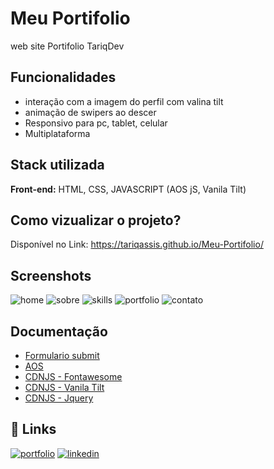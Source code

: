 
# Meu Portifolio

web site Portifolio TariqDev



## Funcionalidades

- interação com a imagem do perfil com valina tilt
- animação de swipers ao descer 
- Responsivo para pc, tablet, celular
- Multiplataforma


## Stack utilizada

**Front-end:** HTML, CSS, JAVASCRIPT (AOS jS, Vanila Tilt)



## Como vizualizar o projeto?

Disponível no Link: https://tariqassis.github.io/Meu-Portifolio/



## Screenshots

![home](https://user-images.githubusercontent.com/86030679/194778898-42ee76d5-2f5e-42e4-877f-262b4c954442.jpg)
![sobre](https://user-images.githubusercontent.com/86030679/194778908-ea7b7596-30c5-4acc-bf2c-418fb5dec847.jpg)
![skills](https://user-images.githubusercontent.com/86030679/194778912-2aff18a2-5ef9-4c8f-add6-0127595d71ac.jpg)
![portfolio](https://user-images.githubusercontent.com/86030679/194778911-fa8a16c3-194a-465d-a095-9a67f4d50e1c.jpg)
![contato](https://user-images.githubusercontent.com/86030679/194778909-1fc04bea-6823-4418-8a44-c897bed0c788.jpg)



## Documentação

- [Formulario submit](https://formsubmit.co/)
- [AOS](https://michalsnik.github.io/aos/)
- [CDNJS - Fontawesome](https://cdnjs.com/libraries/font-awesome)
- [CDNJS - Vanila Tilt](https://cdnjs.com/libraries/vanilla-tilt)
- [CDNJS - Jquery](https://cdnjs.com/libraries/jquery)



## 🔗 Links
[![portfolio](https://img.shields.io/badge/my_portfolio-000?style=for-the-badge&logo=ko-fi&logoColor=white)](https://tariqassis.github.io/Meu-Portifolio/)
[![linkedin](https://img.shields.io/badge/linkedin-0A66C2?style=for-the-badge&logo=linkedin&logoColor=white)](https://www.linkedin.com/in/tariq-assis/)
